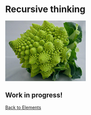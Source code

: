 # Recursive thinking

<img src="images/broccoli.jpg" alt="broccoli" style="zoom:25%;" />

## Work in progress!

[Back to Elements](README.md#recursive-thinking)

